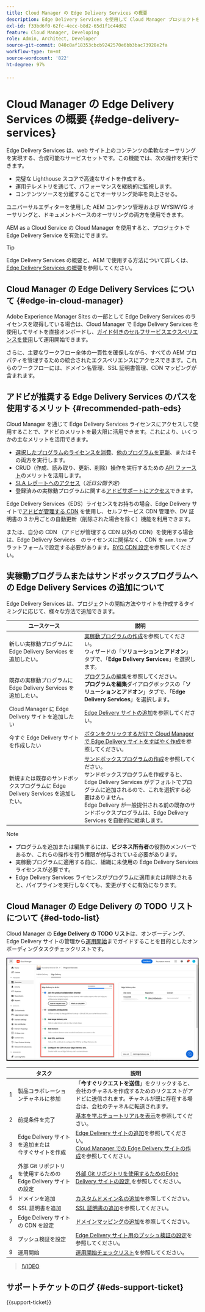 ```yaml
---
title: Cloud Manager の Edge Delivery Services の概要
description: Edge Delivery Services を使用して Cloud Manager プロジェクトを配信する方法について説明します。
exl-id: f33bd6f0-62fc-4ecc-b8d2-65d1f1c44d82
feature: Cloud Manager, Developing
role: Admin, Architect, Developer
source-git-commit: 040c8af18353cbcb9242570e6bb3bac73928e2fa
workflow-type: tm+mt
source-wordcount: '822'
ht-degree: 97%

---
```



# Cloud Manager の Edge Delivery Services の概要 {#edge-delivery-services}

Edge Delivery Services は、web サイト上のコンテンツの柔軟なオーサリングを実現する、合成可能なサービスセットです。この機能では、次の操作を実行できます。

* 完璧な Lighthouse スコアで高速なサイトを作成する。
* 運用テレメトリを通じて、パフォーマンスを継続的に監視します。
* コンテンツソースを分離することでオーサリング効率を向上させる。

ユニバーサルエディターを使用した AEM コンテンツ管理および WYSIWYG オーサリングと、ドキュメントベースのオーサリングの両方を使用できます。

AEM as a Cloud Service の Cloud Manager を使用すると、プロジェクトで Edge Delivery Service を有効にできます。

>[!TIP]
>
>Edge Delivery Services の概要と、AEM で使用する方法について詳しくは、[Edge Delivery Services の概要](/help/edge/overview.md)を参照してください。

## Cloud Manager の Edge Delivery Services について {#edge-in-cloud-manager}

Adobe Experience Manager Sites の一部として Edge Delivery Services のライセンスを取得している場合は、Cloud Manager で Edge Delivery Services を使用してサイトを直接オンボードし、[ガイド付きのセルフサービスエクスペリエンスを使用](/help/implementing/cloud-manager/getting-access-to-aem-in-cloud/creating-production-programs.md)して運用開始できます。

さらに、主要なワークフロー全体の一貫性を確保しながら、すべての AEM プロパティを管理するための統合されたエクスペリエンスにアクセスできます。これらのワークフローには、ドメイン名管理、SSL 証明書管理、CDN マッピングが含まれます。

## アドビが推奨する Edge Delivery Services のパスを使用するメリット {#recommended-path-eds}

Cloud Manager を通じて Edge Delivery Services ライセンスにアクセスして使用することで、アドビのメリットを最大限に活用できます。これにより、いくつかの主なメリットを活用できます。

* [選択したプログラムのライセンスを消費](/help/implementing/cloud-manager/edge-delivery/add-edge-delivery-site.md)、[他のプログラムを更新](/help/implementing/cloud-manager/edge-delivery/manage-edge-delivery-sites.md)、またはその両方を実行します。
* CRUD（作成、読み取り、更新、削除）操作を実行するための [API ファースト](https://developer.adobe.com/experience-cloud/experience-manager-apis/)のメリットを活用します。
* [SLA レポートへのアクセス](/help/implementing/cloud-manager/sla-reporting.md)（*近日公開予定*）
* 登録済みの実稼動プログラムに関する[アドビサポートにアクセス](/help/edge/overview.md#support-ticket)できます。

Edge Delivery Services（EDS）ライセンスをお持ちの場合、Edge Delivery サイトで[アドビが管理する CDN](/help/implementing/dispatcher/cdn.md#aem-managed-cdn) を使用し、セルフサービス CDN 管理や、DV 証明書の 3 か月ごとの自動更新（削除された場合を除く）機能を利用できます。

または、自分の CDN （アドビが管理する CDN 以外の CDN）を使用する場合は、Edge Delivery Services　のライセンスに関係なく、CDN を `aem.live` プラットフォームで設定する必要があります。[BYO CDN 設定](https://www.aem.live/docs/byo-cdn-setup)を参照してください。


## 実稼動プログラムまたはサンドボックスプログラムへの Edge Delivery Services の追加について

Edge Delivery Services は、プロジェクトの開始方法やサイトを作成するタイミングに応じて、様々な方法で追加できます。

| ユースケース | 説明 |
| --- | --- |
| 新しい実稼動プログラムに Edge Delivery Services を追加したい。 | [実稼動プログラムの作成](/help/implementing/cloud-manager/getting-access-to-aem-in-cloud/creating-production-programs.md)を参照してください。<br>ウィザードの「**ソリューションとアドオン**」タブで、「**Edge Delivery Services**」を選択します。 |
| 既存の実稼動プログラムに Edge Delivery Services を追加したい。 | [プログラムの編集](/help/implementing/cloud-manager/getting-access-to-aem-in-cloud/editing-programs.md)を参照してください。<br>**プログラムを編集**&#x200B;ダイアログボックスの「**ソリューションとアドオン**」タブで、「**Edge Delivery Services**」を選択します。 |
| Cloud Manager に Edge Delivery サイトを追加したい | [Edge Delivery サイトの追加](/help/implementing/cloud-manager/edge-delivery/add-edge-delivery-site.md)を参照してください。 |
| 今すぐ Edge Delivery サイトを作成したい | [ボタンをクリックするだけで Cloud Manager で Edge Delivery サイトをすばやく作成](/help/implementing/cloud-manager/edge-delivery/create-edge-delivery-site.md)を参照してください。 |
| 新規または既存のサンドボックスプログラムに Edge Delivery Services を追加したい。 | [サンドボックスプログラムの作成](/help/implementing/cloud-manager/getting-access-to-aem-in-cloud/creating-sandbox-programs.md)を参照してください。<br>サンドボックスプログラムを作成すると、Edge Delivery Services がデフォルトでプログラムに追加されるので、これを選択する必要はありません。<br>Edge Delivery が一般提供される前の既存のサンドボックスプログラムは、Edge Delivery Services を自動的に継承します。 |

>[!NOTE]
>
>* プログラムを追加または編集するには、**ビジネス所有者**&#x200B;の役割のメンバーであるか、これらの操作を行う権限が付与されている必要があります。
>* 実稼動プログラムに適用する前に、組織に未使用の Edge Delivery Services ライセンスが必要です。
>* Edge Delivery Services ライセンスがプログラムに適用または削除されると、パイプラインを実行しなくても、変更がすぐに有効になります。


## Cloud Manager の Edge Delivery の TODO リストについて {#ed-todo-list}

<!-- &#x2460; for "1" inside circle -->

Cloud Manager の **Edge Delivery の TODO リスト**&#x200B;は、オンボーディング、Edge Delivery サイトの管理から[運用開始](/help/journey-onboarding/go-live-checklist.md)までガイドすることを目的としたオンボーディングタスクチェックリストです。

![Cloud Manager の Edge Delivery サイトの TODO リスト。](/help/implementing/cloud-manager/assets/cm-eds-todo-list.png)

|   | タスク | 説明 |
| --- | --- | --- |
| 1 | 製品コラボレーションチャネルに参加 | 「**今すぐリクエストを送信**」をクリックすると、会社のチャネルを作成するためのリクエストがアドビに送信されます。チャネルが既に存在する場合は、会社のチャネルに転送されます。 |
| 2 | 前提条件を完了 | [基本を学ぶチュートリアルを表示](https://www.aem.live/developer/tutorial)を参照してください。 |
| 3 | Edge Delivery サイトを追加または<br>今すぐサイトを作成 | [Edge Delivery サイトの追加](#eds-add-site)を参照してください。<br>[Cloud Manager での Edge Delivery サイトの作成](/help/implementing/cloud-manager/edge-delivery/create-edge-delivery-site.md)を参照してください。 |
| 4 | 外部 Git リポジトリを使用するためのEdge Delivery サイトの設定 | [ 外部 Git リポジトリを使用するためのEdge Delivery サイトの設定 ](/help/implementing/cloud-manager/edge-delivery/config-edge-delivery-site-with-byog.md) を参照してください。 |
| 5 | ドメインを追加 | [カスタムドメイン名の追加](/help/implementing/cloud-manager/custom-domain-names/add-custom-domain-name.md)を参照してください。 |
| 6 | SSL 証明書を追加 | [SSL 証明書の追加](/help/implementing/cloud-manager/managing-ssl-certifications/add-ssl-certificate.md)を参照してください。 |
| 7 | Edge Delivery サイトの CDN を設定 | [ドメインマッピングの追加](/help/implementing/cloud-manager/domain-mappings/add-domain-mapping.md)を参照してください。 |
| 8 | プッシュ検証を設定 | [Edge Delivery サイト用のプッシュ検証の設定](/help/implementing/cloud-manager/edge-delivery/cdn-setup-push-invalidation.md)を参照してください。 |
| 9 | 運用開始 | [運用開始チェックリスト](/help/edge/docs/go-live-checklist.md)を参照してください。 |

>[!VIDEO](https://video.tv.adobe.com/v/3428020?learn=on)

## サポートチケットのログ {#eds-support-ticket}

{{support-ticket}}



